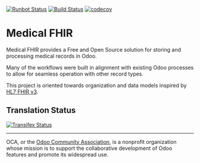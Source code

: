 [![Runbot Status](https://runbot.odoo-community.org/runbot/badge/flat/159/11.0.svg)](https://runbot.odoo-community.org/runbot/repo/github-com-oca-vertical-medical-159)
[![Build Status](https://travis-ci.org/OCA/vertical-medical.svg?branch=11.0)](https://travis-ci.org/OCA/vertical-medical)
[![codecov](https://codecov.io/gh/OCA/vertical-medical/branch/11.0/graph/badge.svg)](https://codecov.io/gh/OCA/vertical-medical)

# Medical FHIR

Medical FHIR provides a Free and Open Source solution for storing and processing
 medical records in Odoo.

Many of the workflows were built in alignment with existing Odoo processes to allow for
seamless operation with other record types.

This project is oriented towards organization and data models inspired by [HL7
FHIR v3](https://www.hl7.org/fhir/overview.html).



Translation Status
------------------
[![Transifex Status](https://www.transifex.com/projects/p/OCA-vertical-medical-11.0/chart/image_png)](https://www.transifex.com/projects/p/OCA-vertical-medical-11.0)

----

OCA, or the [Odoo Community Association](http://odoo-community.org/), is a nonprofit organization whose
mission is to support the collaborative development of Odoo features and
promote its widespread use.
